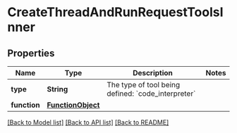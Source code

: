 # CreateThreadAndRunRequestToolsInner

## Properties
Name | Type | Description | Notes
------------ | ------------- | ------------- | -------------
**type** | **String** | The type of tool being defined: &#x60;code_interpreter&#x60; | 
**function** | [**FunctionObject**](FunctionObject.md) |  | 

[[Back to Model list]](../README.md#documentation-for-models) [[Back to API list]](../README.md#documentation-for-api-endpoints) [[Back to README]](../README.md)


